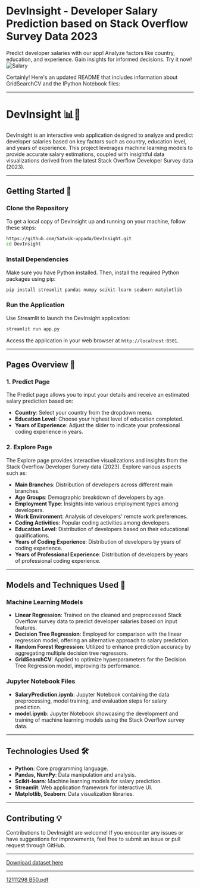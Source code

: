 # DevInsight - Developer Salary Prediction based on Stack Overflow Survey Data 2023
Predict developer salaries with our app! Analyze factors like country, education, and experience. Gain insights for informed decisions. Try it now!
![Salary](https://github.com/Satwik-uppada/Salary-Prediction-Based-On-Stack-Overflow-Developer-Survey-Using-Machine-Learning/assets/92086645/cecd3b44-f163-4943-91f9-95671469b79d)

Certainly! Here's an updated README that includes information about GridSearchCV and the IPython Notebook files:

---

# DevInsight 📊💼

DevInsight is an interactive web application designed to analyze and predict developer salaries based on key factors such as country, education level, and years of experience. This project leverages machine learning models to provide accurate salary estimations, coupled with insightful data visualizations derived from the latest Stack Overflow Developer Survey data (2023).

---

## Getting Started 🚀

### Clone the Repository

To get a local copy of DevInsight up and running on your machine, follow these steps:

```bash
https://github.com/Satwik-uppada/DevInsight.git
cd DevInsight
```

### Install Dependencies

Make sure you have Python installed. Then, install the required Python packages using pip:

```bash
pip install streamlit pandas numpy scikit-learn seaborn matplotlib
```

### Run the Application

Use Streamlit to launch the DevInsight application:

```bash
streamlit run app.py
```

Access the application in your web browser at `http://localhost:8501`.

---

## Pages Overview 📄

### 1. **Predict Page**

The Predict page allows you to input your details and receive an estimated salary prediction based on:
- **Country**: Select your country from the dropdown menu.
- **Education Level**: Choose your highest level of education completed.
- **Years of Experience**: Adjust the slider to indicate your professional coding experience in years.

### 2. **Explore Page**

The Explore page provides interactive visualizations and insights from the Stack Overflow Developer Survey data (2023). Explore various aspects such as:
- **Main Branches**: Distribution of developers across different main branches.
- **Age Groups**: Demographic breakdown of developers by age.
- **Employment Type**: Insights into various employment types among developers.
- **Work Environment**: Analysis of developers' remote work preferences.
- **Coding Activities**: Popular coding activities among developers.
- **Education Level**: Distribution of developers based on their educational qualifications.
- **Years of Coding Experience**: Distribution of developers by years of coding experience.
- **Years of Professional Experience**: Distribution of developers by years of professional coding experience.

---

## Models and Techniques Used 🤖

### Machine Learning Models

- **Linear Regression**: Trained on the cleaned and preprocessed Stack Overflow survey data to predict developer salaries based on input features.
- **Decision Tree Regression**: Employed for comparison with the linear regression model, offering an alternative approach to salary prediction.
- **Random Forest Regression**: Utilized to enhance prediction accuracy by aggregating multiple decision tree regressors.
- **GridSearchCV**: Applied to optimize hyperparameters for the Decision Tree Regression model, improving its performance.

### Jupyter Notebook Files

- **SalaryPrediction.ipynb**: Jupyter Notebook containing the data preprocessing, model training, and evaluation steps for salary prediction.
- **model.ipynb**: Jupyter Notebook showcasing the development and training of machine learning models using the Stack Overflow survey data.

---

## Technologies Used 🛠️

- **Python**: Core programming language.
- **Pandas, NumPy**: Data manipulation and analysis.
- **Scikit-learn**: Machine learning models for salary prediction.
- **Streamlit**: Web application framework for interactive UI.
- **Matplotlib, Seaborn**: Data visualization libraries.

---

## Contributing 💡

Contributions to DevInsight are welcome! If you encounter any issues or have suggestions for improvements, feel free to submit an issue or pull request through GitHub.


---


[Download dataset here](https://survey.stackoverflow.co/)

---

[12111298 B50.pdf](https://github.com/user-attachments/files/16143893/12111298.B50.pdf)

